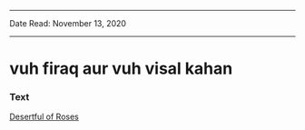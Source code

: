***
Date Read: November 13, 2020
***

# vuh firaq aur vuh visal kahan

### Text
[Desertful of Roses](http://www.columbia.edu/itc/mealac/pritchett/00ghalib/085/index_085.html)

